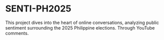 # SENTI-PH2025
This project dives into the heart of online conversations, analyzing public sentiment surrounding the 2025 Philippine elections.  Through YouTube comments.

